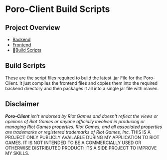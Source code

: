 # Poro-Client Build Scripts
## Project Overview
- [Backend](./application-poro-client)
- [Frontend](./application-poro-client-frontend)
- 📍[Build Scripts](./application-poro-client-build) 

## Build Scripts
These are the script files required to build the latest .jar File for the Poro-Client.
It just compiles the frontend files and copies them into the required backend directory and then packages it all into a single jar file with maven.

## Disclaimer
***Poro-Client** isn't endorsed by Riot Games and doesn't reflect the views or opinions of Riot Games or anyone officially involved in producing or managing Riot Games properties. Riot Games, and all associated properties are trademarks or registered trademarks of Riot Games, Inc.*
THIS IS A PROJECT ONLY PUBLICLY AVAILABLE DURING MY APPLICATION TO RIOT GAMES.
IT IS NOT INTENDED TO BE A COMMERCIALLY USED OR OTHERWISE DISTRIBUTED PRODUCT: ITS A SIDE PROJECT TO IMPROVE MY SKILLS.